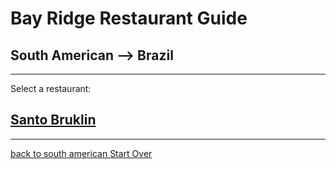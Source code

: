 # Bay Ridge Restaurant Guide
## South American --> Brazil
---
Select a restaurant:

## [Santo Bruklin](https://www.yelp.com/biz/santo-bruklin-new-york-3)

---
[back to south american ](south-american.md)
[Start Over](../home.md)
